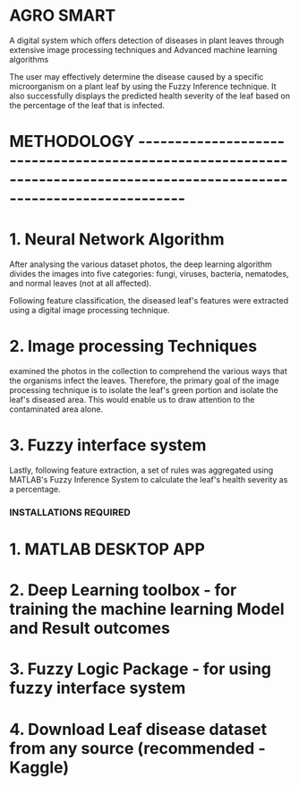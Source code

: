 # AGRO SMART

A digital system which offers detection of diseases in plant leaves through extensive image processing techniques and Advanced machine learning algorithms

The user may effectively determine the disease caused by a specific microorganism on a plant leaf by using the Fuzzy Inference technique. It also successfully displays the predicted health severity of the leaf based on the percentage of the leaf that is infected.

# METHODOLOGY ------------------------------------------------------------------------------------------------------------------------

# 1.    Neural Network Algorithm 

After analysing the various dataset photos, the deep learning algorithm divides the images into five categories: fungi, viruses, bacteria, nematodes, and normal leaves (not at all affected).

Following feature classification, the diseased leaf's features were extracted using a digital image processing technique.

# 2.    Image processing Techniques

examined the photos in the collection to comprehend the various ways that the organisms infect the leaves. Therefore, the primary goal of the image processing technique is to isolate the leaf's green portion and isolate the leaf's diseased area. This would enable us to draw attention to the contaminated area alone.

# 3. Fuzzy interface system

Lastly, following feature extraction, a set of rules was aggregated using MATLAB's Fuzzy Inference System to calculate the leaf's health severity as a percentage.



### INSTALLATIONS REQUIRED ###

# 1.    MATLAB DESKTOP APP
# 2.    Deep Learning toolbox - for training the machine learning Model and Result outcomes
# 3.    Fuzzy Logic Package - for using fuzzy interface system  
# 4.    Download Leaf disease dataset from any source (recommended - Kaggle)
